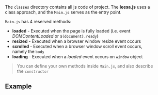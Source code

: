The `classes` directory contains all js code of project. The **leesa.js** uses a class approach, and the `Main.js` serves as the entry point.

`Main.js` has 4 reserved methods:

- **loaded** - Executed when the page is fully loaded (i.e. event *DOMContentLoaded* or `$(document).ready`)
- **resized** - Executed when a browser window resize event occurs
- **scrolled** - Executed when a browser window scroll event occurs, namely the `body`
- **loading** - Executed when a *loaded* event occurs on `window` object

> You can define your own methods inside `Main.js`, and also describe the `constructor`

## Example
